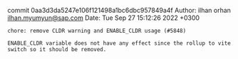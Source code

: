 commit 0aa3d3da5247e106f121498a1bc6dbc957849a4f
Author: ilhan orhan <ilhan.myumyun@sap.com>
Date:   Tue Sep 27 15:12:26 2022 +0300

    chore: remove CLDR warning and ENABLE_CLDR usage (#5848)
    
    ENABLE_CLDR variable does not have any effect since the rollup to vite switch so it should be removed.
